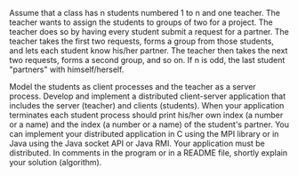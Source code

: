 Assume that a class has n students numbered 1 to n and one teacher. The teacher wants to assign the students to groups of two for a project. The teacher does so by having every student submit a request for a partner. The teacher takes the first two requests, forms a group from those students, and lets each student know his/her partner. The teacher then takes the next two requests, forms a second group, and so on. If n is odd, the last student "partners" with himself/herself.

Model the students as client processes and the teacher as a server process. Develop and implement a distributed client-server application that includes the server (teacher) and clients (students). When your application terminates each student process should print his/her own index (a number or a name) and the index (a number or a name) of the student's partner. You can implement your distributed application in C using the MPI library or in Java using the Java socket API or Java RMI. Your application must be distributed. In comments in the program or in a README file, shortly explain your solution (algorithm). 